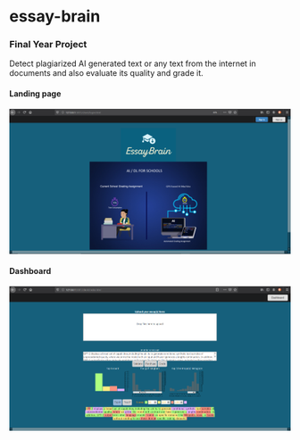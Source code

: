 # essay-brain
### Final Year Project
Detect plagiarized AI generated text or any text from the internet in documents and also evaluate its quality and grade it.

#### Landing page
![](./login.png)


#### Dashboard
![](./dashboard.png)
